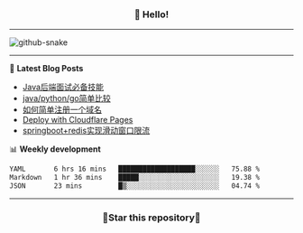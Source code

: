 <h3 align="center">👋 Hello!</h3>

-------

<picture>
  <source media="(prefers-color-scheme: dark)" srcset="https://raw.githubusercontent.com/fuos/fuos/output/github-contribution-grid-snake-dark.svg" />
  <source media="(prefers-color-scheme: light)" srcset="https://raw.githubusercontent.com/fuos/fuos/output/github-contribution-grid-snake.svg" />
  <img alt="github-snake" src="github-snake.svg" />
</picture>

-------

📕 **Latest Blog Posts**
<!-- BLOG-POST-LIST:START -->
- [Java后端面试必备技能](https://fuos.github.io/posts/5f972bb0.html)
- [java/python/go简单比较](https://fuos.github.io/posts/cedaf171.html)
- [如何简单注册一个域名](https://fuos.github.io/posts/cfbc1028.html)
- [Deploy with Cloudflare Pages](https://fuos.github.io/posts/49749a97.html)
- [springboot+redis实现滑动窗口限流](https://fuos.github.io/posts/268e55.html)
<!-- BLOG-POST-LIST:END -->

📊 **Weekly development**
<!--START_SECTION:waka-->

```txt
YAML       6 hrs 16 mins   ███████████████████░░░░░░   75.88 %
Markdown   1 hr 36 mins    █████░░░░░░░░░░░░░░░░░░░░   19.38 %
JSON       23 mins         █▒░░░░░░░░░░░░░░░░░░░░░░░   04.74 %
```

<!--END_SECTION:waka-->

-------
<h3 align="center">🌟Star this repository🌟</h3>